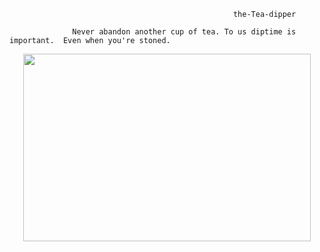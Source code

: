                                                       the-Tea-dipper

                  Never abandon another cup of tea. To us diptime is important.  Even when you're stoned.

<p align="center">
<img width="460" height="300" src=https://user-images.githubusercontent.com/61739179/83426836-10796c80-a430-11ea-8184-2d45f0190283.gif>
</p>
